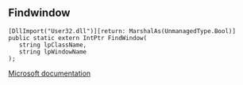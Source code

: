 ## Findwindow

```
[DllImport("User32.dll")][return: MarshalAs(UnmanagedType.Bool)]
public static extern IntPtr FindWindow(
   string lpClassName,
   string lpWindowName
);
```

[Microsoft documentation](https://docs.microsoft.com/en-us/windows/win32/api/winuser/nf-winuser-findwindoww)
